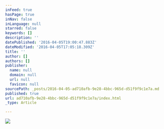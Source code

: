 ```yaml
---
inFeed: true
hasPage: true
inNav: false
inLanguage: null
starred: false
keywords: []
description: ''
datePublished: '2016-04-05T19:00:47.883Z'
dateModified: '2016-04-05T17:05:18.309Z'
title: ''
author: []
authors: []
publisher:
  name: null
  domain: null
  url: null
  favicon: null
sourcePath: _posts/2016-04-05-ad710afb-9e28-4bbc-965d-d51f9f9c1e7a.md
published: true
url: ad710afb-9e28-4bbc-965d-d51f9f9c1e7a/index.html
_type: Article

---
```

![](https://the-grid-user-content.s3-us-west-2.amazonaws.com/268840e7-1ae3-443d-9cba-276a2eb47301.jpg)